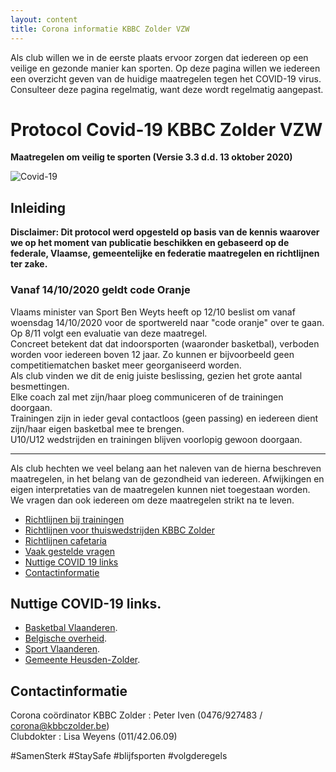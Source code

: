 ```yaml
---
layout: content
title: Corona informatie KBBC Zolder VZW
---
```


Als club willen we in de eerste plaats ervoor zorgen dat iedereen op een veilige en gezonde manier kan sporten.
Op deze pagina willen we iedereen een overzicht geven van de huidige maatregelen tegen het COVID-19 virus.
Consulteer deze pagina regelmatig, want deze wordt regelmatig aangepast.

# Protocol Covid-19 KBBC Zolder VZW
**Maatregelen om veilig te sporten (Versie 3.3 d.d. 13 oktober 2020)**

![Covid-19](/news/img/20200930CovidFAQ2.jpg)

## Inleiding  

**Disclaimer: Dit protocol werd opgesteld op basis van de kennis waarover we op het moment van publicatie beschikken en gebaseerd op de federale, Vlaamse, gemeentelijke en federatie maatregelen en richtlijnen ter zake.**  

### Vanaf 14/10/2020 geldt code **Oranje** 

Vlaams minister van Sport Ben Weyts heeft op 12/10 beslist om vanaf woensdag 14/10/2020 voor de sportwereld naar "code oranje" over te gaan. Op 8/11 volgt een evaluatie van deze maatregel.  
Concreet betekent dat dat indoorsporten (waaronder basketbal), verboden worden voor iedereen boven 12 jaar. Zo kunnen er bijvoorbeeld geen competitiematchen basket meer georganiseerd worden.  
Als club vinden we dit de enig juiste beslissing, gezien het grote aantal besmettingen.  
Elke coach zal met zijn/haar ploeg communiceren of de trainingen doorgaan.  
Trainingen zijn in ieder geval contactloos (geen passing) en iedereen dient zijn/haar eigen basketbal mee te brengen.  
U10/U12 wedstrijden en trainingen blijven voorlopig gewoon doorgaan.  

----------------------------------------------------------------------------------------------------------------

Als club hechten we veel belang aan het naleven van de hierna beschreven maatregelen, in het belang van de gezondheid van iedereen. Afwijkingen en eigen interpretaties van de maatregelen kunnen niet toegestaan worden. We vragen dan ook iedereen om deze maatregelen strikt na te leven.  

- [Richtlijnen bij trainingen](/corona/training/)
- [Richtlijnen voor thuiswedstrijden KBBC Zolder](/corona/wedstrijden/)
- [Richtlijnen cafetaria](/corona/cafetaria/)
- [Vaak gestelde vragen](/corona/vragen/)
- [Nuttige COVID 19 links](#nuttige-covid-19-links)
- [Contactinformatie](#contactinformatie)
  
## Nuttige COVID-19 links.  
- [Basketbal Vlaanderen](https://www.basketbal.vlaanderen/coronavirus-covid-19).  
- [Belgische overheid](https://www.info-coronavirus.be/nl/).  
- [Sport Vlaanderen](https://www.sport.vlaanderen/corona-en-sportbeoefening-in-vlaanderen/).  
- [Gemeente Heusden-Zolder](https://www.heusden-zolder.be/coronavirus).  

## Contactinformatie
Corona coördinator KBBC Zolder : Peter Iven (0476/927483 / corona@kbbczolder.be)  
Clubdokter : Lisa Weyens (011/42.06.09) 
  
#SamenSterk #StaySafe #blijfsporten #volgderegels  
